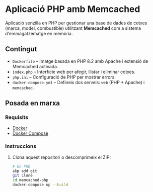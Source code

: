 # Aplicació PHP amb Memcached

Aplicació senzilla en PHP per gestionar una base de dades de cotxes (marca, model, combustible) utilitzant **Memcached** com a sistema d'emmagatzematge en memòria.

## Contingut

- `Dockerfile` – Imatge basada en PHP 8.2 amb Apache i extensió de Memcached activada.
- `index.php` – Interfície web per afegir, llistar i eliminar cotxes.
- `php.ini` – Configuració de PHP per mostrar errors.
- `docker-compose.yml` – Defineix dos serveis: `web` (PHP + Apache) i `memcached`.

## Posada en marxa

### Requisits

- [Docker](https://www.docker.com/)
- [Docker Compose](https://docs.docker.com/compose/)

### Instruccions

1. Clona aquest repositori o descomprimeix el ZIP:

   ```bash
   # En PWD
   akp add git
   git clone
   cd memcached-php
   docker-compose up --build
